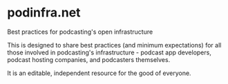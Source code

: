 # podinfra.net
Best practices for podcasting's open infrastructure


This is designed to share best practices (and minimum expectations) for all those involved in podcasting's infrastructure - podcast app developers, podcast hosting companies, and podcasters themselves.

It is an editable, independent resource for the good of everyone.

